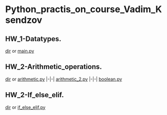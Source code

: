 # Python_practis_on_course_Vadim_Ksendzov
## HW_1-Datatypes.  
[dir](https://github.com/Pavlik1100/Python_practis_on_course_Vadim_Ksendzov/tree/main/HW_1-Datatypes) or [main.py](https://github.com/Pavlik1100/Python_practis_on_course_Vadim_Ksendzov/blob/main/HW_1-Datatypes/main_too.py)
## HW_2-Arithmetic_operations.  
[dir](https://github.com/Pavlik1100/Python_practis_on_course_Vadim_Ksendzov/tree/main/HW_2-Arithmetic_operations) or [arithmetic.py](https://github.com/Pavlik1100/Python_practis_on_course_Vadim_Ksendzov/blob/main/HW_2-Arithmetic_operations/arithmetic.py) |-|-| [arithmetic_2.py](https://github.com/Pavlik1100/Python_practis_on_course_Vadim_Ksendzov/blob/main/HW_2-Arithmetic_operations/arithmetic_2.py) |-|-| [boolean.py](https://github.com/Pavlik1100/Python_practis_on_course_Vadim_Ksendzov/blob/main/HW_2-Arithmetic_operations/boolean.py)
## HW_2-If_else_elif.
[dir](https://github.com/Pavlik1100/Python_practis_on_course_Vadim_Ksendzov/tree/main/HW_3-If_else_elif) or [if_else_elif.py](https://github.com/Pavlik1100/Python_practis_on_course_Vadim_Ksendzov/blob/main/HW_3-If_else_elif/if_else_elif.py)
